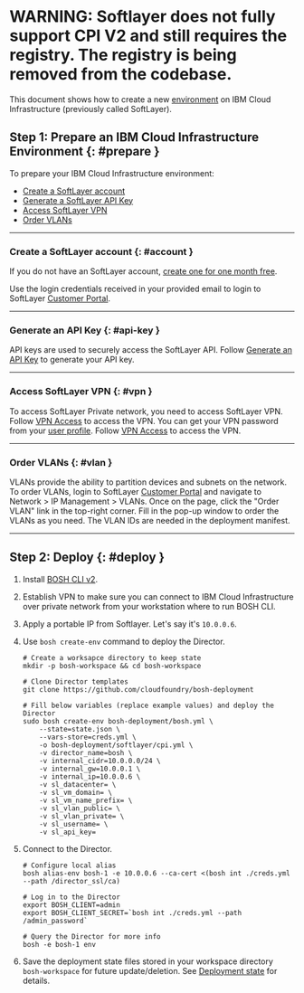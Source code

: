 # WARNING: Softlayer does not fully support CPI V2 and still requires the registry. The registry is being removed from the codebase.

This document shows how to create a new [environment](terminology.md#environment) on IBM Cloud Infrastructure (previously called SoftLayer).

## Step 1: Prepare an IBM Cloud Infrastructure Environment {: #prepare }

To prepare your IBM Cloud Infrastructure environment:

* [Create a SoftLayer account](#account)
* [Generate a SoftLayer API Key](#api-key)
* [Access SoftLayer VPN](#vpn)
* [Order VLANs](#vlan)

---
### Create a SoftLayer account {: #account }

If you do not have an SoftLayer account, [create one for one month free](https://www.softlayer.com/promo/freeCloud).

Use the login credentials received in your provided email to login to SoftLayer [Customer Portal](https://control.softlayer.com).

---
### Generate an API Key {: #api-key }

API keys are used to securely access the SoftLayer API. Follow [Generate an API Key](http://knowledgelayer.softlayer.com/procedure/generate-api-key) to generate your API key.

---
### Access SoftLayer VPN {: #vpn }

To access SoftLayer Private network, you need to access SoftLayer VPN. Follow [VPN Access](http://www.softlayer.com/vpn-access) to access the VPN. You can get your VPN password from your [user profile](https://control.softlayer.com/account/user/profile). Follow [VPN Access](http://www.softlayer.com/vpn-access) to access the VPN.

---
### Order VLANs {: #vlan }

VLANs provide the ability to partition devices and subnets on the network. To order VLANs, login to SoftLayer [Customer Portal](https://control.softlayer.com) and navigate to Network > IP Management > VLANs. Once on the page, click the "Order VLAN" link in the top-right corner. Fill in the pop-up window to order the VLANs as you need. The VLAN IDs are needed in the deployment manifest.

---
## Step 2: Deploy {: #deploy }

1. Install [BOSH CLI v2](cli-v2.md).

2. Establish VPN to make sure you can connect to IBM Cloud Infrastructure over private network from your workstation where to run BOSH CLI. 

3. Apply a portable IP from Softlayer. Let's say it's `10.0.0.6`.

4. Use `bosh create-env` command to deploy the Director.

    ```shell
    # Create a worksapce directory to keep state
    mkdir -p bosh-workspace && cd bosh-workspace

    # Clone Director templates
    git clone https://github.com/cloudfoundry/bosh-deployment

    # Fill below variables (replace example values) and deploy the Director
    sudo bosh create-env bosh-deployment/bosh.yml \
        --state=state.json \
        --vars-store=creds.yml \
        -o bosh-deployment/softlayer/cpi.yml \  
        -v director_name=bosh \
        -v internal_cidr=10.0.0.0/24 \        
        -v internal_gw=10.0.0.1 \             
        -v internal_ip=10.0.0.6 \
        -v sl_datacenter= \
        -v sl_vm_domain= \
        -v sl_vm_name_prefix= \
        -v sl_vlan_public= \
        -v sl_vlan_private= \
        -v sl_username= \
        -v sl_api_key=
    ```

5. Connect to the Director.

    ```shell
    # Configure local alias
    bosh alias-env bosh-1 -e 10.0.0.6 --ca-cert <(bosh int ./creds.yml --path /director_ssl/ca)

    # Log in to the Director
    export BOSH_CLIENT=admin
    export BOSH_CLIENT_SECRET=`bosh int ./creds.yml --path /admin_password`

    # Query the Director for more info
    bosh -e bosh-1 env
    ```

6. Save the deployment state files stored in your workspace directory `bosh-workspace` for future update/deletion. See [Deployment state](cli-envs.md#deployment-state) for details.

